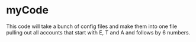 # myCode
This code will take a bunch of config files and make them into one file pulling out all accounts that start with E, T and A and follows by 6 numbers.
